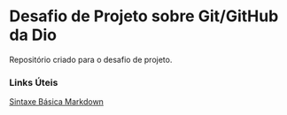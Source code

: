 # Desafio de Projeto sobre Git/GitHub da Dio
Repositório criado para o desafio de projeto.

### Links Úteis
[Sintaxe Básica Markdown](https://www.markdownguide.org/basic-syntax/)
